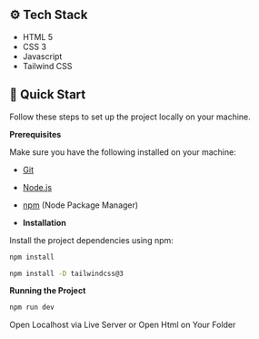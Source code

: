 ## <a name="tech-stack">⚙️ Tech Stack</a>

- HTML 5
- CSS 3
- Javascript
- Tailwind CSS

## <a name="quick-start">🤸 Quick Start</a>

Follow these steps to set up the project locally on your machine.

**Prerequisites**

Make sure you have the following installed on your machine:

- [Git](https://git-scm.com/)
- [Node.js](https://nodejs.org/en)
- [npm](https://www.npmjs.com/) (Node Package Manager)

- **Installation**

Install the project dependencies using npm:

```bash
npm install
```

```bash
npm install -D tailwindcss@3
```

**Running the Project**

```bash
npm run dev
```


Open Localhost via Live Server or Open Html on Your Folder
